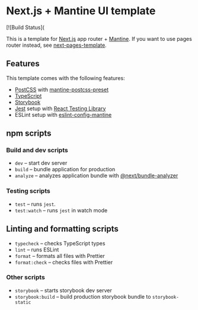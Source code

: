 # Next.js + Mantine UI template

[![Build Status](

This is a template for [Next.js](https://nextjs.org/) app router + [Mantine](https://mantine.dev/).
If you want to use pages router instead, see [next-pages-template](https://github.com/mantinedev/next-pages-template).

## Features

This template comes with the following features:

- [PostCSS](https://postcss.org/) with [mantine-postcss-preset](https://mantine.dev/styles/postcss-preset)
- [TypeScript](https://www.typescriptlang.org/)
- [Storybook](https://storybook.js.org/)
- [Jest](https://jestjs.io/) setup with [React Testing Library](https://testing-library.com/docs/react-testing-library/intro)
- ESLint setup with [eslint-config-mantine](https://github.com/mantinedev/eslint-config-mantine)

## npm scripts

### Build and dev scripts

- `dev` – start dev server
- `build` – bundle application for production
- `analyze` – analyzes application bundle with [@next/bundle-analyzer](https://www.npmjs.com/package/@next/bundle-analyzer)

### Testing scripts

- `test` – runs `jest`.
- `test:watch` – runs `jest` in watch mode


## Linting and formatting scripts
- `typecheck` – checks TypeScript types
- `lint` – runs ESLint
- `format` – formats all files with Prettier
- `format:check` – checks files with Prettier

### Other scripts

- `storybook` – starts storybook dev server
- `storybook:build` – build production storybook bundle to `storybook-static`
